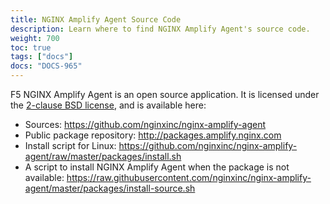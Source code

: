 ```yaml
---
title: NGINX Amplify Agent Source Code
description: Learn where to find NGINX Amplify Agent's source code.
weight: 700
toc: true
tags: ["docs"]
docs: "DOCS-965"
---
```


F5 NGINX Amplify Agent is an open source application. It is licensed under the [2-clause BSD license](https://github.com/nginxinc/nginx-amplify-agent/blob/master/LICENSE), and is available here:

  * Sources: https://github.com/nginxinc/nginx-amplify-agent
  * Public package repository: http://packages.amplify.nginx.com
  * Install script for Linux: https://github.com/nginxinc/nginx-amplify-agent/raw/master/packages/install.sh
  * A script to install NGINX Amplify Agent when the package is not available: https://raw.githubusercontent.com/nginxinc/nginx-amplify-agent/master/packages/install-source.sh
